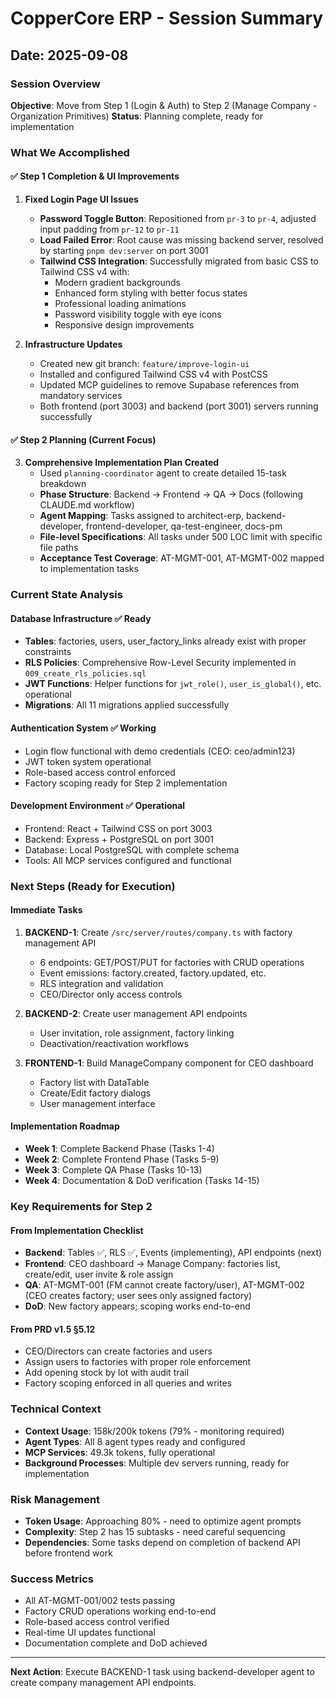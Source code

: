 # CopperCore ERP - Session Summary
## Date: 2025-09-08

### Session Overview
**Objective**: Move from Step 1 (Login & Auth) to Step 2 (Manage Company - Organization Primitives)
**Status**: Planning complete, ready for implementation

### What We Accomplished

#### ✅ Step 1 Completion & UI Improvements
1. **Fixed Login Page UI Issues**
   - **Password Toggle Button**: Repositioned from `pr-3` to `pr-4`, adjusted input padding from `pr-12` to `pr-11`
   - **Load Failed Error**: Root cause was missing backend server, resolved by starting `pnpm dev:server` on port 3001
   - **Tailwind CSS Integration**: Successfully migrated from basic CSS to Tailwind CSS v4 with:
     - Modern gradient backgrounds
     - Enhanced form styling with better focus states
     - Professional loading animations
     - Password visibility toggle with eye icons
     - Responsive design improvements

2. **Infrastructure Updates**
   - Created new git branch: `feature/improve-login-ui`
   - Installed and configured Tailwind CSS v4 with PostCSS
   - Updated MCP guidelines to remove Supabase references from mandatory services
   - Both frontend (port 3003) and backend (port 3001) servers running successfully

#### ✅ Step 2 Planning (Current Focus)
3. **Comprehensive Implementation Plan Created**
   - Used `planning-coordinator` agent to create detailed 15-task breakdown
   - **Phase Structure**: Backend → Frontend → QA → Docs (following CLAUDE.md workflow)
   - **Agent Mapping**: Tasks assigned to architect-erp, backend-developer, frontend-developer, qa-test-engineer, docs-pm
   - **File-level Specifications**: All tasks under 500 LOC limit with specific file paths
   - **Acceptance Test Coverage**: AT-MGMT-001, AT-MGMT-002 mapped to implementation tasks

### Current State Analysis

#### Database Infrastructure ✅ Ready
- **Tables**: factories, users, user_factory_links already exist with proper constraints
- **RLS Policies**: Comprehensive Row-Level Security implemented in `009_create_rls_policies.sql`
- **JWT Functions**: Helper functions for `jwt_role()`, `user_is_global()`, etc. operational
- **Migrations**: All 11 migrations applied successfully

#### Authentication System ✅ Working
- Login flow functional with demo credentials (CEO: ceo/admin123)
- JWT token system operational
- Role-based access control enforced
- Factory scoping ready for Step 2 implementation

#### Development Environment ✅ Operational
- Frontend: React + Tailwind CSS on port 3003
- Backend: Express + PostgreSQL on port 3001
- Database: Local PostgreSQL with complete schema
- Tools: All MCP services configured and functional

### Next Steps (Ready for Execution)

#### Immediate Tasks
1. **BACKEND-1**: Create `/src/server/routes/company.ts` with factory management API
   - 6 endpoints: GET/POST/PUT for factories with CRUD operations
   - Event emissions: factory.created, factory.updated, etc.
   - RLS integration and validation
   - CEO/Director only access controls

2. **BACKEND-2**: Create user management API endpoints
   - User invitation, role assignment, factory linking
   - Deactivation/reactivation workflows

3. **FRONTEND-1**: Build ManageCompany component for CEO dashboard
   - Factory list with DataTable
   - Create/Edit factory dialogs
   - User management interface

#### Implementation Roadmap
- **Week 1**: Complete Backend Phase (Tasks 1-4)
- **Week 2**: Complete Frontend Phase (Tasks 5-9)  
- **Week 3**: Complete QA Phase (Tasks 10-13)
- **Week 4**: Documentation & DoD verification (Tasks 14-15)

### Key Requirements for Step 2

#### From Implementation Checklist
- **Backend**: Tables ✅, RLS ✅, Events (implementing), API endpoints (next)
- **Frontend**: CEO dashboard → Manage Company: factories list, create/edit, user invite & role assign
- **QA**: AT-MGMT-001 (FM cannot create factory/user), AT-MGMT-002 (CEO creates factory; user sees only assigned factory)
- **DoD**: New factory appears; scoping works end-to-end

#### From PRD v1.5 §5.12
- CEO/Directors can create factories and users
- Assign users to factories with proper role enforcement
- Add opening stock by lot with audit trail
- Factory scoping enforced in all queries and writes

### Technical Context
- **Context Usage**: 158k/200k tokens (79% - monitoring required)
- **Agent Types**: All 8 agent types ready and configured
- **MCP Services**: 49.3k tokens, fully operational
- **Background Processes**: Multiple dev servers running, ready for implementation

### Risk Management
- **Token Usage**: Approaching 80% - need to optimize agent prompts
- **Complexity**: Step 2 has 15 subtasks - need careful sequencing
- **Dependencies**: Some tasks depend on completion of backend API before frontend work

### Success Metrics
- All AT-MGMT-001/002 tests passing
- Factory CRUD operations working end-to-end
- Role-based access control verified
- Real-time UI updates functional
- Documentation complete and DoD achieved

---
**Next Action**: Execute BACKEND-1 task using backend-developer agent to create company management API endpoints.